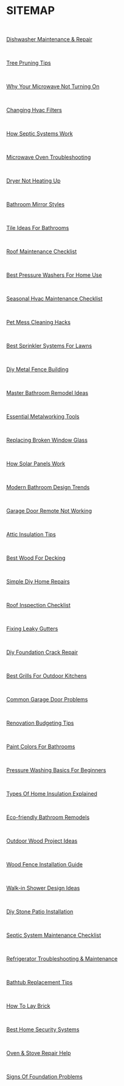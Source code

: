 <h1>SITEMAP</h1><br> <p><a href="https://github.com/rhinobotsolutionz/HomeServiceBuzz.com/blob/main/post/dishwasher-repair.md">Dishwasher Maintenance &amp; Repair</a></p><br>
<p><a href="https://github.com/rhinobotsolutionz/HomeServiceBuzz.com/blob/main/post/pruning-tips.md">Tree Pruning Tips</a></p><br>
<p><a href="https://github.com/rhinobotsolutionz/HomeServiceBuzz.com/blob/main/post/your-microwave-not-turning-on.md">Why Your Microwave Not Turning On
</a></p><br>
<p><a href="https://github.com/rhinobotsolutionz/HomeServiceBuzz.com/blob/main/post/changing-filters.md">Changing Hvac Filters</a></p><br>
<p><a href="https://github.com/rhinobotsolutionz/HomeServiceBuzz.com/blob/main/post/how-septic-systems-work.md">How Septic Systems Work</a></p><br>
<p><a href="https://github.com/rhinobotsolutionz/HomeServiceBuzz.com/blob/main/post/microwave-repair.md">Microwave Oven Troubleshooting</a></p><br>
<p><a href="https://github.com/rhinobotsolutionz/HomeServiceBuzz.com/blob/main/post/dryer-not-heating.md">Dryer Not Heating Up</a></p><br>
<p><a href="https://github.com/rhinobotsolutionz/HomeServiceBuzz.com/blob/main/post/bathroom-mirrors.md">Bathroom Mirror Styles</a></p><br>
<p><a href="https://github.com/rhinobotsolutionz/HomeServiceBuzz.com/blob/main/post/tile-ideas-for-bathrooms.md">Tile Ideas For Bathrooms</a></p><br>
<p><a href="https://github.com/rhinobotsolutionz/HomeServiceBuzz.com/blob/main/post/maintenance-checklist-3.md">Roof Maintenance Checklist</a></p><br>
<p><a href="https://github.com/rhinobotsolutionz/HomeServiceBuzz.com/blob/main/post/best-pressure-washers.md">Best Pressure Washers For Home Use</a></p><br>
<p><a href="https://github.com/rhinobotsolutionz/HomeServiceBuzz.com/blob/main/post/seasonal-checklist.md">Seasonal Hvac Maintenance Checklist</a></p><br>
<p><a href="https://github.com/rhinobotsolutionz/HomeServiceBuzz.com/blob/main/post/pet-mess-cleaning.md">Pet Mess Cleaning Hacks</a></p><br>
<p><a href="https://github.com/rhinobotsolutionz/HomeServiceBuzz.com/blob/main/post/best-sprinklers.md">Best Sprinkler Systems For Lawns</a></p><br>
<p><a href="https://github.com/rhinobotsolutionz/HomeServiceBuzz.com/blob/main/post/metal-fence-building.md">Diy Metal Fence Building</a></p><br>
<p><a href="https://github.com/rhinobotsolutionz/HomeServiceBuzz.com/blob/main/post/master-bathroom.md">Master Bathroom Remodel Ideas</a></p><br>
<p><a href="https://github.com/rhinobotsolutionz/HomeServiceBuzz.com/blob/main/post/essential-tools-3.md">Essential Metalworking Tools</a></p><br>
<p><a href="https://github.com/rhinobotsolutionz/HomeServiceBuzz.com/blob/main/post/replace-window-glass.md">Replacing Broken Window Glass</a></p><br>
<p><a href="https://github.com/rhinobotsolutionz/HomeServiceBuzz.com/blob/main/post/how-solar-panels-work.md">How Solar Panels Work</a></p><br>
<p><a href="https://github.com/rhinobotsolutionz/HomeServiceBuzz.com/blob/main/post/modern-design.md">Modern Bathroom Design Trends</a></p><br>
<p><a href="https://github.com/rhinobotsolutionz/HomeServiceBuzz.com/blob/main/post/remote-not-working.md">Garage Door Remote Not Working</a></p><br>
<p><a href="https://github.com/rhinobotsolutionz/HomeServiceBuzz.com/blob/main/post/attic-insulation.md">Attic Insulation Tips</a></p><br>
<p><a href="https://github.com/rhinobotsolutionz/HomeServiceBuzz.com/blob/main/post/best-wood-decks.md">Best Wood For Decking</a></p><br>
<p><a href="https://github.com/rhinobotsolutionz/HomeServiceBuzz.com/blob/main/post/simple-home-repairs.md">Simple Diy Home Repairs</a></p><br>
<p><a href="https://github.com/rhinobotsolutionz/HomeServiceBuzz.com/blob/main/post/roof-checklist.md">Roof Inspection Checklist</a></p><br>
<p><a href="https://github.com/rhinobotsolutionz/HomeServiceBuzz.com/blob/main/post/fixing-leaks.md">Fixing Leaky Gutters</a></p><br>
<p><a href="https://github.com/rhinobotsolutionz/HomeServiceBuzz.com/blob/main/post/diy-crack-repair.md">Diy Foundation Crack Repair</a></p><br>
<p><a href="https://github.com/rhinobotsolutionz/HomeServiceBuzz.com/blob/main/post/best-grills.md">Best Grills For Outdoor Kitchens</a></p><br>
<p><a href="https://github.com/rhinobotsolutionz/HomeServiceBuzz.com/blob/main/post/common-problems.md">Common Garage Door Problems</a></p><br>
<p><a href="https://github.com/rhinobotsolutionz/HomeServiceBuzz.com/blob/main/post/budgeting-tips.md">Renovation Budgeting Tips</a></p><br>
<p><a href="https://github.com/rhinobotsolutionz/HomeServiceBuzz.com/blob/main/post/paint-colors.md">Paint Colors For Bathrooms</a></p><br>
<p><a href="https://github.com/rhinobotsolutionz/HomeServiceBuzz.com/blob/main/post/basics-for-beginners.md">Pressure Washing Basics For Beginners</a></p><br>
<p><a href="https://github.com/rhinobotsolutionz/HomeServiceBuzz.com/blob/main/post/types-of-insulation.md">Types Of Home Insulation Explained</a></p><br>
<p><a href="https://github.com/rhinobotsolutionz/HomeServiceBuzz.com/blob/main/post/eco-friendly-remodel.md">Eco-friendly Bathroom Remodels</a></p><br>
<p><a href="https://github.com/rhinobotsolutionz/HomeServiceBuzz.com/blob/main/post/outdoor-projects.md">Outdoor Wood Project Ideas</a></p><br>
<p><a href="https://github.com/rhinobotsolutionz/HomeServiceBuzz.com/blob/main/post/wood-fence-installation.md">Wood Fence Installation Guide</a></p><br>
<p><a href="https://github.com/rhinobotsolutionz/HomeServiceBuzz.com/blob/main/post/walk-in-showers.md">Walk-in Shower Design Ideas</a></p><br>
<p><a href="https://github.com/rhinobotsolutionz/HomeServiceBuzz.com/blob/main/post/stone-patio-installation.md">Diy Stone Patio Installation</a></p><br>
<p><a href="https://github.com/rhinobotsolutionz/HomeServiceBuzz.com/blob/main/post/maintenance-checklist-4.md">Septic System Maintenance Checklist</a></p><br>
<p><a href="https://github.com/rhinobotsolutionz/HomeServiceBuzz.com/blob/main/post/refrigerator-troubleshooting.md">Refrigerator Troubleshooting & Maintenance</a></p><br>
<p><a href="https://github.com/rhinobotsolutionz/HomeServiceBuzz.com/blob/main/post/bathtub-replacement.md">Bathtub Replacement Tips</a></p><br>
<p><a href="https://github.com/rhinobotsolutionz/HomeServiceBuzz.com/blob/main/post/how-to-lay-brick.md">How To Lay Brick</a></p><br>
<p><a href="https://github.com/rhinobotsolutionz/HomeServiceBuzz.com/blob/main/post/best-security-systems.md">Best Home Security Systems</a></p><br>
<p><a href="https://github.com/rhinobotsolutionz/HomeServiceBuzz.com/blob/main/post/oven-stove-repair.md">Oven &amp; Stove Repair Help</a></p><br>
<p><a href="https://github.com/rhinobotsolutionz/HomeServiceBuzz.com/blob/main/post/signs-of-problems.md">Signs Of Foundation Problems</a></p><br>